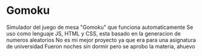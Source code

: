 # Gomoku
Simulador del juego de mesa "Gomoku" que funciona automaticamente
Se uso como lenguaje JS, HTML y CSS, esta basado en la generacion de numeros aleatorios
No es mi mejor proyecto ya que era para una asignatura de universidad
Fueron noches sin dormir pero se aprobo la materia, ahuevo

